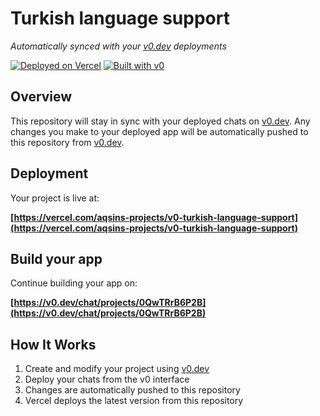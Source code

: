 # Turkish language support

*Automatically synced with your [v0.dev](https://v0.dev) deployments*

[![Deployed on Vercel](https://img.shields.io/badge/Deployed%20on-Vercel-black?style=for-the-badge&logo=vercel)](https://vercel.com/aqsins-projects/v0-turkish-language-support)
[![Built with v0](https://img.shields.io/badge/Built%20with-v0.dev-black?style=for-the-badge)](https://v0.dev/chat/projects/0QwTRrB6P2B)

## Overview

This repository will stay in sync with your deployed chats on [v0.dev](https://v0.dev).
Any changes you make to your deployed app will be automatically pushed to this repository from [v0.dev](https://v0.dev).

## Deployment

Your project is live at:

**[https://vercel.com/aqsins-projects/v0-turkish-language-support](https://vercel.com/aqsins-projects/v0-turkish-language-support)**

## Build your app

Continue building your app on:

**[https://v0.dev/chat/projects/0QwTRrB6P2B](https://v0.dev/chat/projects/0QwTRrB6P2B)**

## How It Works

1. Create and modify your project using [v0.dev](https://v0.dev)
2. Deploy your chats from the v0 interface
3. Changes are automatically pushed to this repository
4. Vercel deploys the latest version from this repository